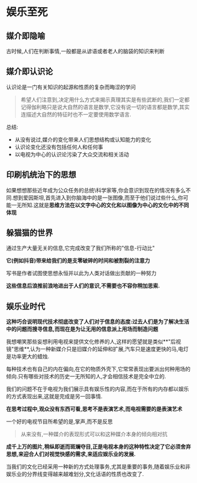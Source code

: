 # 娱乐至死



## 媒介即隐喻

古时候,人们在判断事情,一般都是从谚语或者老人的脑袋的知识来判断





## 媒介即认识论

认识论是一门有关知识的起源和性质的复杂而晦涩的学问

> 希望人们注意到,决定用什么方式来揭示真理其实是有些武断的,我们一定都记得伽利略只是说大自然的语言是数学,它没有说一切的语言都是数学,其实连描述大自然的特征时也不一定要使用数学语言.

总结:

- 从没有说过,媒介的变化带来人们思想结构或认知能力的变化
- 认识论变化还没有包括任何人和任何事
- 以电视为中心的认识论污染了大众交流和相关活动



## 印刷机统治下的思想

如果想想那些近年成为公众任务的总统\科学家等,你会意识到现在的情况有多么不同.想到爱因斯坦,首先进入到你脑海中的是一张图像,而至于他们说过些什么,你可能一无所知.这就是**思维方法在以文字中心的文化和以图像为中心的文化中的不同体现**





## 躲猫猫的世界



通过生产大量无关的信息,它完成改变了我们所称的"信息-行动比"



**它(例如抖音)带来给我们的是支零破碎的时间和被割裂的注意力**

写书是作者试图使思想永恒并以此为人类对话做出贡献的一种努力

**这些信息后浪推前浪地进出于人们的意识,不需要也不容你稍加思索.**





## 娱乐业时代



**这种巧合说明现代技术彻底改变了人们对于信息的态度:过去人们是为了解决生活中的问题而搜寻信息,而现在是为让无用的信息派上用场而制造问题**



我想嘲笑那些妄想利用电视来提供文化修养的人,这样的愿望就是类似**"后视镜"思维**,认为一种新媒介只是旧媒介的延伸和扩展,汽车只是速度更快的马,电灯是功率更大的蜡烛.



每种技术也有自己的内在偏向,在它的物质外壳下,它常常表现出要派出何种用场的倾向.只有哪些对技术的历史一无所知的人,才会相信技术是完全中立的.



我们的问题不在于电视为我们展示具有娱乐性的内容,而在于所有的内存都以娱乐的方式表现出来,这就是完成是另一回事情.



**在思考过程中,观众没有东西可看,思考不是表演艺术,而电视需要的是表演艺术**



一个好的电视节目所希望的是,掌声,而不是反思

> 从来没有,一种媒介的表现形式可以和这种媒介本身的倾向相对抗



**成千上万的图片,稍纵即逝而斑斓夺目,正是电视本身的这种特性决定了它必须舍弃思想,来迎合人们对视觉快感的需求,来适应娱乐业的发展.**



当我们的文化已经采用一种新的方式处理事务,尤其是重要的事务,随着娱乐业和非娱乐业的分界线变得越来越难划分,文化话语的性质也改变了.











































